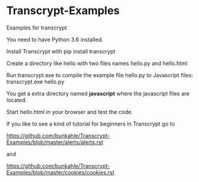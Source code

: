 # Transcrypt-Examples
Examples for transcrypt

You need to have Python 3.6 installed.

Install Transcrypt with pip install transcrypt

Create a directory like hello with two files names hello.py and hello.html

Run transcrypt.exe to compile the example file hello.py to Javascript files:
transcrypt.exe hello.py

You get a extra directory named __javascript__ where the javascript files are located.

Start hello.html in your browser and test the code.

If you like to see a kind of tutorial for beginners in Transcrypt go to 

https://github.com/bunkahle/Transcrypt-Examples/blob/master/alerts/alerts.rst

and

https://github.com/bunkahle/Transcrypt-Examples/blob/master/cookies/cookies.rst
